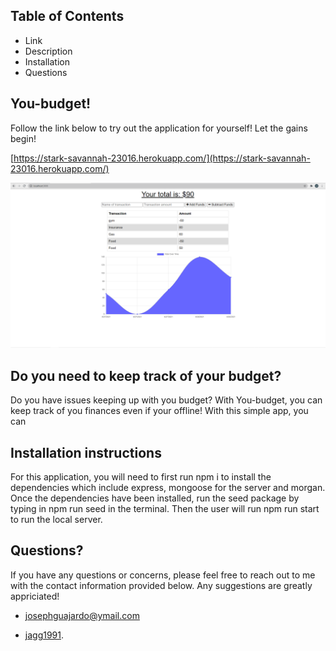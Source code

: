 ## Table of Contents


- Link
- Description
- Installation
- Questions


## You-budget!

Follow the link below to try out the application for yourself! Let the gains begin!

[https://stark-savannah-23016.herokuapp.com/](https://stark-savannah-23016.herokuapp.com/)

![](public/assets/images/screenshot.png)


## Do you need to keep track of your budget?


Do you have issues keeping up with you budget? With You-budget, you can keep track of you finances even if your offline! With this simple app, you can 

## Installation instructions

For this application, you will need to first run npm i to install the dependencies which include express, mongoose for the server and morgan. Once the dependencies have been installed, run the seed package by typing in npm run seed in the terminal. Then the user will run npm run start to run the local server. 




## Questions?

If you have any questions or concerns, please feel free to reach out to me with the contact information provided below. Any suggestions are greatly appriciated!


- [josephguajardo@ymail.com](josephguajardo@ymail.com)

- [jagg1991](jagg1991).


